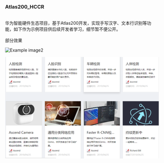 <h3>Atlas200_HCCR</h3>
<br>华为智能硬件生态项目，基于Atlas200开发，实现手写汉字、文本行识别等功能，如下作为示例项目供后续开发者学习，细节暂不便公开。</br>
<br>部分效果</br>

![Example image2](https://github.com/HuiyanWen/Atlas200_HCCR/blob/master/tx6or-k8jom.gif)

![Example image2](https://github.com/HuiyanWen/Atlas200_HCCR/blob/master/1.png)


